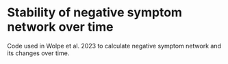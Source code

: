 # Stability of negative symptom network over time
Code used in Wolpe et al. 2023 to calculate negative symptom network and its changes over time.
